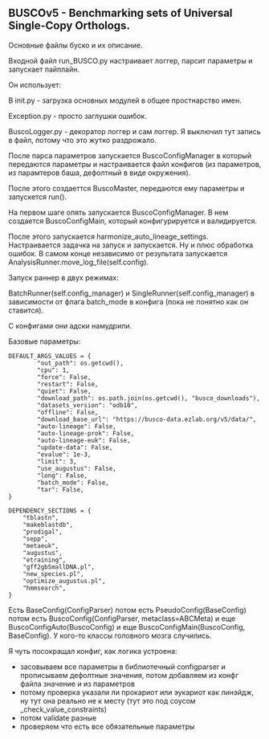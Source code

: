 ## BUSCOv5 - Benchmarking sets of Universal Single-Copy Orthologs.

Основные файлы буско и их описание.

Входной файл run_BUSCO.py настраивает логгер, парсит параметры и запускает пайплайн.

Он использует:

В init.py - загрузка основных модулей в общее простнарство имен.

Exception.py - просто заглушки ошибок.

BuscoLogger.py - декоратор логгер и сам логгер. Я выключил тут запись в файл, потому что это жутко раздрожало.

После парса параметров запускается BuscoConfigManager в который передаются параметры и настраивается файл конфигов (из параметров, из парамтеров баша, дефолтный в виде окружения).

После этого создаеттся BuscoMaster, передаются ему параметры и запускется run().

На первом шаге опять запускается BuscoConfigManager. В нем создается BuscoConfigMain, который конфигурируется и валидируется. 

После этого запускается harmonize_auto_lineage_settings. Настраивается задачка на запуск и запускается. Ну и плюс обработка ошибок. В самом конце независимо от результата запускается AnalysisRunner.move_log_file(self.config).

Запуск раннер в двух режимах:

BatchRunner(self.config_manager) и SingleRunner(self.config_manager) в зависимости от флага batch_mode в конфига (пока не понятно как он ставится).
 
С конфигами они адски намудрили.

Базовые параметры:

```
DEFAULT_ARGS_VALUES = {
        "out_path": os.getcwd(),
        "cpu": 1,
        "force": False,
        "restart": False,
        "quiet": False,
        "download_path": os.path.join(os.getcwd(), "busco_downloads"),
        "datasets_version": "odb10",
        "offline": False,
        "download_base_url": "https://busco-data.ezlab.org/v5/data/",
        "auto-lineage": False,
        "auto-lineage-prok": False,
        "auto-lineage-euk": False,
        "update-data": False,
        "evalue": 1e-3,
        "limit": 3,
        "use_augustus": False,
        "long": False,
        "batch_mode": False,
        "tar": False,
}

DEPENDENCY_SECTIONS = {
    "tblastn",
    "makeblastdb",
    "prodigal",
    "sepp",
    "metaeuk",
    "augustus",
    "etraining",
    "gff2gbSmallDNA.pl",
    "new_species.pl",
    "optimize_augustus.pl",
    "hmmsearch",
}
```

Есть BaseConfig(ConfigParser) потом есть PseudoConfig(BaseConfig) потом есть BuscoConfig(ConfigParser, metaclass=ABCMeta) и еще BuscoConfigAuto(BuscoConfig) 
и еще BuscoConfigMain(BuscoConfig, BaseConfig). У кого-то классы головного мозга случились.

Я чуть посокращал конфиг, как логика устроена:

- засовываем все параметры в библиотечный configparser и прописываем дефолтные значения, потом добавляем из конфг файла значение и из параметров
- потому проверка указали ли прокариот или эукариот как линэйдж, ну тут она реально не к месту (тут это под соусом _check_value_constraints)
- потом validate разные
- проверяем что есть все обязательные параметры
